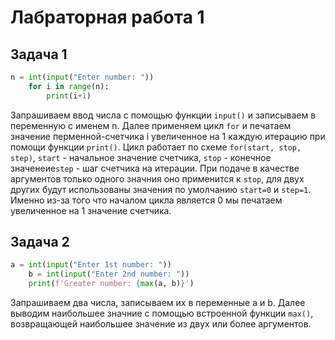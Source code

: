 # Лабраторная работа 1
## Задача 1
```python
n = int(input("Enter number: "))
    for i in range(n):
        print(i+1)
```
Запрашиваем ввод числа с помощью функции `input()` и записываем в переменную с именем n. Далее применяем цикл `for` и печатаем значение перменной-счетчика
i увеличенное на 1 каждую итерацию при помощи функции `print()`. Цикл работает по схеме `for(start, stop, step)`, `start` - начальное значение счетчика,
`stop` - конечное значенеие`step` - шаг счетчика на итерации. При подаче в качестве аргументов только одного значния оно применится к `stop`, 
для двух других будут использованы значения по умолчанию `start=0` и `step=1`. Именно из-за того что началом цикла является 0 мы печатаем увеличенное на 1 
значение счетчика.

## Задача 2
```python
a = int(input("Enter 1st number: "))
    b = int(input("Enter 2nd number: "))
    print(f'Greater number: {max(a, b)}')
```
Запрашиваем два числа, записываем их в переменные a и b. Далее выводим наибольшее значние с помощью встроенной функции `max()`, возвращающей
наибольшее значение из двух или более аргументов.

